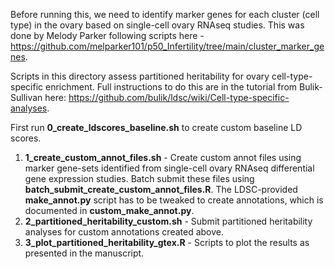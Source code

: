Before running this, we need to identify marker genes for each cluster (cell type) in the ovary based on single-cell ovary RNAseq studies. This was done by Melody Parker following scripts here - https://github.com/melparker101/p50_Infertility/tree/main/cluster_marker_genes.

Scripts in this directory assess partitioned heritability for ovary cell-type-specific enrichment. Full instructions to do this are in the tutorial from Bulik-Sullivan here: https://github.com/bulik/ldsc/wiki/Cell-type-specific-analyses.

First run **0_create_ldscores_baseline.sh** to create custom baseline LD scores.

1. **1_create_custom_annot_files.sh** - Create custom annot files using marker gene-sets identified from single-cell ovary RNAseq differential gene expression studies. Batch submit these files using **batch_submit_create_custom_annot_files.R**. The LDSC-provided **make_annot.py** script has to be tweaked to create annotations, which is documented in **custom_make_annot.py**.
2. **2_partitioned_heritability_custom.sh** - Submit partitioned heritability analyses for custom annotations created above.
3. **3_plot_partitioned_heritability_gtex.R** - Scripts to plot the results as presented in the manuscript.